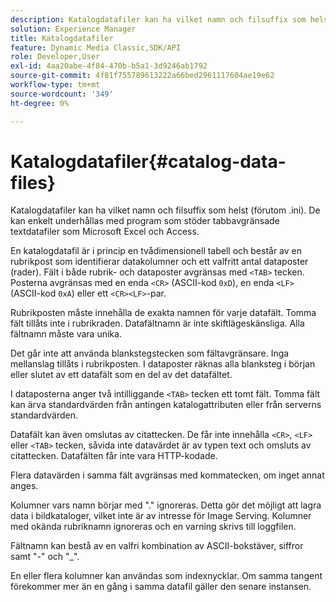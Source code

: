 ```yaml
---
description: Katalogdatafiler kan ha vilket namn och filsuffix som helst (förutom .ini). De kan enkelt underhållas med program som stöder tabbavgränsade textdatafiler som Microsoft Excel och Access.
solution: Experience Manager
title: Katalogdatafiler
feature: Dynamic Media Classic,SDK/API
role: Developer,User
exl-id: 4aa20abe-4f84-470b-b5a1-3d9246ab1792
source-git-commit: 4f81f755789613222a66bed2961117604ae19e62
workflow-type: tm+mt
source-wordcount: '349'
ht-degree: 0%

---
```


# Katalogdatafiler{#catalog-data-files}

Katalogdatafiler kan ha vilket namn och filsuffix som helst (förutom .ini). De kan enkelt underhållas med program som stöder tabbavgränsade textdatafiler som Microsoft Excel och Access.

En katalogdatafil är i princip en tvådimensionell tabell och består av en rubrikpost som identifierar datakolumner och ett valfritt antal dataposter (rader). Fält i både rubrik- och dataposter avgränsas med `<TAB>` tecken. Posterna avgränsas med en enda `<CR>` (ASCII-kod `0xD`), en enda `<LF>` (ASCII-kod `0xA`) eller ett `<CR><LF>`-par.

Rubrikposten måste innehålla de exakta namnen för varje datafält. Tomma fält tillåts inte i rubrikraden. Datafältnamn är inte skiftlägeskänsliga. Alla fältnamn måste vara unika.

Det går inte att använda blankstegstecken som fältavgränsare. Inga mellanslag tillåts i rubrikposten. I dataposter räknas alla blanksteg i början eller slutet av ett datafält som en del av det datafältet.

I dataposterna anger två intilliggande `<TAB>` tecken ett tomt fält. Tomma fält kan ärva standardvärden från antingen katalogattributen eller från serverns standardvärden.

Datafält kan även omslutas av citattecken. De får inte innehålla `<CR>`, `<LF>` eller `<TAB>` tecken, såvida inte datavärdet är av typen text och omsluts av citattecken. Datafälten får inte vara HTTP-kodade.

Flera datavärden i samma fält avgränsas med kommatecken, om inget annat anges.

Kolumner vars namn börjar med &quot;.&quot; ignoreras. Detta gör det möjligt att lagra data i bildkataloger, vilket inte är av intresse för Image Serving. Kolumner med okända rubriknamn ignoreras och en varning skrivs till loggfilen.

Fältnamn kan bestå av en valfri kombination av ASCII-bokstäver, siffror samt &quot;-&quot; och &quot;_&quot;.

En eller flera kolumner kan användas som indexnycklar. Om samma tangent förekommer mer än en gång i samma datafil gäller den senare instansen.
